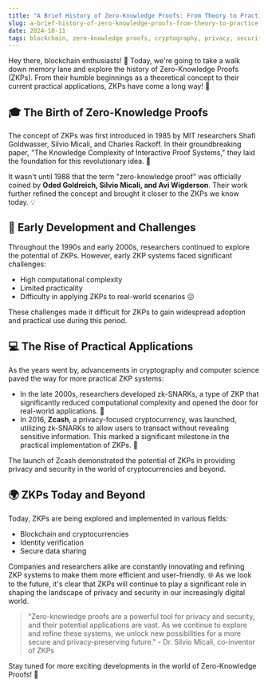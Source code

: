 ```yaml
---
title: "A Brief History of Zero-Knowledge Proofs: From Theory to Practice"
slug: a-brief-history-of-zero-knowledge-proofs-from-theory-to-practice
date: 2024-10-11
tags: blockchain, zero-knowledge proofs, cryptography, privacy, security
---
```


Hey there, blockchain enthusiasts! 👋 Today, we're going to take a walk down memory lane and explore the history of Zero-Knowledge Proofs (ZKPs). From their humble beginnings as a theoretical concept to their current practical applications, ZKPs have come a long way! 🚀

## 🎓 The Birth of Zero-Knowledge Proofs

The concept of ZKPs was first introduced in 1985 by MIT researchers Shafi Goldwasser, Silvio Micali, and Charles Rackoff. In their groundbreaking paper, "The Knowledge Complexity of Interactive Proof Systems," they laid the foundation for this revolutionary idea. 📝

It wasn't until 1988 that the term "zero-knowledge proof" was officially coined by **Oded Goldreich, Silvio Micali, and Avi Wigderson**. Their work further refined the concept and brought it closer to the ZKPs we know today. 💡

## 🔬 Early Development and Challenges

Throughout the 1990s and early 2000s, researchers continued to explore the potential of ZKPs. However, early ZKP systems faced significant challenges:

- High computational complexity
- Limited practicality
- Difficulty in applying ZKPs to real-world scenarios 😖

These challenges made it difficult for ZKPs to gain widespread adoption and practical use during this period.

## 💻 The Rise of Practical Applications

As the years went by, advancements in cryptography and computer science paved the way for more practical ZKP systems:

- In the late 2000s, researchers developed zk-SNARKs, a type of ZKP that significantly reduced computational complexity and opened the door for real-world applications. 🎉
- In 2016, **Zcash**, a privacy-focused cryptocurrency, was launched, utilizing zk-SNARKs to allow users to transact without revealing sensitive information. This marked a significant milestone in the practical implementation of ZKPs. 🌟

The launch of Zcash demonstrated the potential of ZKPs in providing privacy and security in the world of cryptocurrencies and beyond.

## 🌍 ZKPs Today and Beyond

Today, ZKPs are being explored and implemented in various fields:

- Blockchain and cryptocurrencies
- Identity verification
- Secure data sharing

Companies and researchers alike are constantly innovating and refining ZKP systems to make them more efficient and user-friendly. 🌐 As we look to the future, it's clear that ZKPs will continue to play a significant role in shaping the landscape of privacy and security in our increasingly digital world.

> "Zero-knowledge proofs are a powerful tool for privacy and security, and their potential applications are vast. As we continue to explore and refine these systems, we unlock new possibilities for a more secure and privacy-preserving future." - Dr. Silvio Micali, co-inventor of ZKPs

Stay tuned for more exciting developments in the world of Zero-Knowledge Proofs! 🔮
